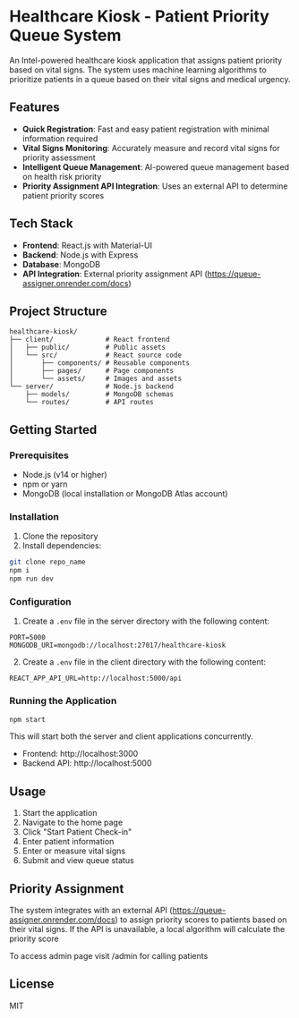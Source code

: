 # Healthcare Kiosk - Patient Priority Queue System

An Intel-powered healthcare kiosk application that assigns patient priority based on vital signs. The system uses machine learning algorithms to prioritize patients in a queue based on their vital signs and medical urgency.

## Features

- **Quick Registration**: Fast and easy patient registration with minimal information required
- **Vital Signs Monitoring**: Accurately measure and record vital signs for priority assessment
- **Intelligent Queue Management**: AI-powered queue management based on health risk priority
- **Priority Assignment API Integration**: Uses an external API to determine patient priority scores


## Tech Stack

- **Frontend**: React.js with Material-UI
- **Backend**: Node.js with Express
- **Database**: MongoDB
- **API Integration**: External priority assignment API (https://queue-assigner.onrender.com/docs)

## Project Structure

```
healthcare-kiosk/
├── client/             # React frontend
│   ├── public/         # Public assets
│   └── src/            # React source code
│       ├── components/ # Reusable components
│       ├── pages/      # Page components
│       └── assets/     # Images and assets
└── server/             # Node.js backend
    ├── models/         # MongoDB schemas
    └── routes/         # API routes
```

## Getting Started

### Prerequisites

- Node.js (v14 or higher)
- npm or yarn
- MongoDB (local installation or MongoDB Atlas account)

### Installation

1. Clone the repository
2. Install dependencies:

```bash
git clone repo_name
npm i
npm run dev
```

### Configuration

1. Create a `.env` file in the server directory with the following content:

```
PORT=5000
MONGODB_URI=mongodb://localhost:27017/healthcare-kiosk
```

2. Create a `.env` file in the client directory with the following content:

```
REACT_APP_API_URL=http://localhost:5000/api
```

### Running the Application

```bash
npm start
```

This will start both the server and client applications concurrently.

- Frontend: http://localhost:3000
- Backend API: http://localhost:5000

## Usage

1. Start the application
2. Navigate to the home page
3. Click "Start Patient Check-in"
4. Enter patient information
5. Enter or measure vital signs
6. Submit and view queue status

## Priority Assignment

The system integrates with an external API (https://queue-assigner.onrender.com/docs) to assign priority scores to patients based on their vital signs. If the API is unavailable, a local algorithm will calculate the priority score

To access admin page visit /admin for calling patients

## License

MIT
